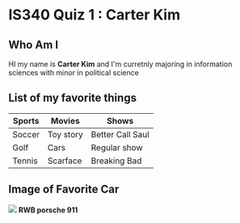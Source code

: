 # IS340 Quiz 1 : Carter Kim

## Who Am I
HI my name is **Carter Kim** and I'm curretnly majoring in information sciences with minor in political science

## List of my favorite things

| Sports | Movies | Shows |
|----------|----------|----------|
| Soccer | Toy story | Better Call Saul |
| Golf | Cars | Regular show |
| Tennis | Scarface | Breaking Bad |


## Image of Favorite Car
![](https://www.carscoops.com/wp-content/uploads/2019/05/8b0765b2-rwb-porsche-911-2.jpg)
**RWB porsche 911**
